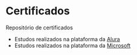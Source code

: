 # Certificados

Repositório de certificados

- Estudos realizados na plataforma da [Alura](https://cursos.alura.com.br/user/leonardo-rnascimento/fullCertificate/eea2a0fa87148f478d45fdc0efdab383)
- Estudos realizados na plataforma da [Microsoft](https://docs.microsoft.com/pt-br/users/leonardev/achievements)
